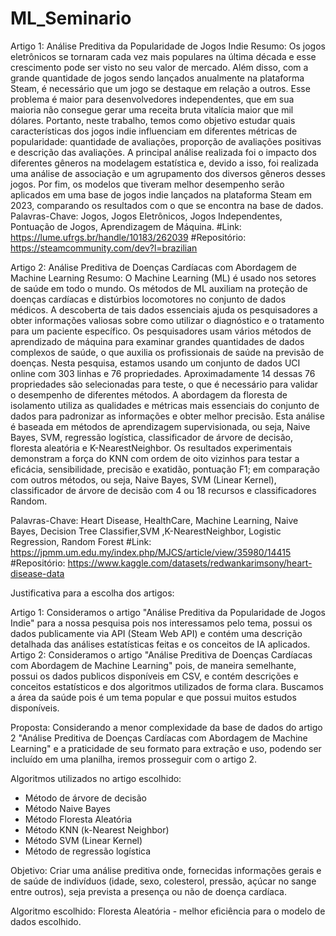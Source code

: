 # ML_Seminario

Artigo 1: Análise Preditiva da Popularidade de Jogos Indie
Resumo:
Os jogos eletrônicos se tornaram cada vez mais populares na última década e esse crescimento pode ser visto no seu valor de mercado. Além disso, com a grande quantidade de jogos sendo lançados anualmente na plataforma Steam, é necessário que um jogo se destaque em relação a outros. Esse problema é maior para desenvolvedores independentes, que em sua maioria não consegue gerar uma receita bruta vitalícia maior que mil dólares. Portanto, neste trabalho, temos como objetivo estudar quais características dos jogos indie influenciam em diferentes métricas de popularidade: quantidade de avaliações, proporção de avaliações positivas e descrição das avaliações. A principal análise realizada foi o impacto dos diferentes gêneros na modelagem estatística e, devido a isso, foi realizada uma análise de associação e um agrupamento dos diversos gêneros desses jogos. Por fim, os modelos que tiveram melhor desempenho serão aplicados em uma base de jogos indie lançados na plataforma Steam em 2023, comparando os resultados com o que se encontra na base de dados.
Palavras-Chave: Jogos, Jogos Eletrônicos, Jogos Independentes, Pontuação de Jogos, Aprendizagem de Máquina.
#Link: https://lume.ufrgs.br/handle/10183/262039
#Repositório: https://steamcommunity.com/dev?l=brazilian

Artigo 2: Análise Preditiva de Doenças Cardíacas com Abordagem de Machine Learning
Resumo: 
O Machine Learning (ML) é usado nos setores de saúde em todo o mundo. Os métodos de ML auxiliam na proteção de doenças cardíacas e distúrbios locomotores no conjunto de dados médicos. A descoberta de tais dados essenciais ajuda os pesquisadores a obter informações valiosas sobre como utilizar o diagnóstico e o tratamento para um paciente específico. Os pesquisadores usam vários métodos de aprendizado de máquina para examinar grandes quantidades de dados complexos de saúde, o que auxilia os profissionais de saúde na previsão de doenças. Nesta pesquisa, estamos usando um conjunto de dados UCI online com 303 linhas e 76 propriedades. Aproximadamente 14 dessas 76 propriedades são selecionadas para teste, o que é necessário para validar o desempenho de diferentes métodos. A abordagem da floresta de isolamento utiliza as qualidades e métricas mais essenciais do conjunto de dados para padronizar as informações e obter melhor precisão. Esta análise é baseada em métodos de aprendizagem supervisionada, ou seja, Naive Bayes, SVM, regressão logística, classificador de árvore de decisão, floresta aleatória e K-NearestNeighbor. Os resultados experimentais demonstram a força do KNN com ordem de oito vizinhos para testar a eficácia, sensibilidade, precisão e exatidão, pontuação F1; em comparação com outros métodos, ou seja, Naive Bayes, SVM (Linear Kernel), classificador de árvore de decisão com 4 ou 18 recursos e classificadores Random.

Palavras-Chave: Heart Disease, HealthCare, Machine Learning, Naive Bayes, Decision Tree Classifier,SVM ,K-NearestNeighbor, Logistic Regression, Random Forest
#Link: https://jpmm.um.edu.my/index.php/MJCS/article/view/35980/14415
#Repositório: https://www.kaggle.com/datasets/redwankarimsony/heart-disease-data

Justificativa para a escolha dos artigos:

Artigo 1: Consideramos o artigo "Análise Preditiva da Popularidade de Jogos Indie" para a nossa pesquisa pois nos interessamos pelo tema, possui os dados publicamente via API (Steam Web API) e contém uma descrição detalhada das análises estatísticas feitas e os conceitos de IA aplicados.
Artigo 2: Consideramos o artigo "Análise Preditiva de Doenças Cardíacas com Abordagem de Machine Learning" pois, de maneira semelhante, possui os dados publicos disponíveis em CSV, e contém descrições e conceitos estatísticos e dos algoritmos utilizados de forma clara. Buscamos a área da saúde pois é um tema popular e que possui muitos estudos disponíveis.

Proposta: Considerando a menor complexidade da base de dados do artigo 2 "Análise Preditiva de Doenças Cardíacas com Abordagem de Machine Learning" e a praticidade de seu formato para extração e uso, podendo ser incluído em uma planilha, iremos prosseguir com o artigo 2.

Algoritmos utilizados no artigo escolhido:
* Método de árvore de decisão
* Método Naive Bayes
* Método Floresta Aleatória
* Método KNN (k-Nearest Neighbor)
* Método SVM (Linear Kernel)
* Método de regressão logística

Objetivo: 
Criar uma análise preditiva onde, fornecidas informações gerais e de saúde de indivíduos (idade, sexo, colesterol, pressão, açúcar no sange entre outros), seja prevista a presença ou não de doença cardíaca.

Algoritmo escolhido:
Floresta Aleatória - melhor eficiência para o modelo de dados escolhido.




